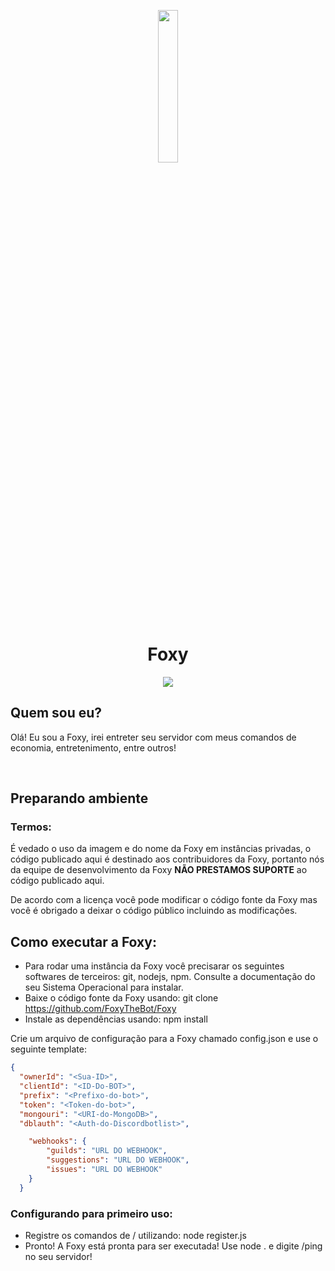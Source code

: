 <p align="center">
<img width="25%" src="https://foxywebsite.ml/assets/images/Foxy.png">
<br>
<h1 align="center">Foxy</h1>

 </p>
  <p align="center">
<a href="https://github.com/FoxyTheBot/blob/master/LICENSE"><img src="https://img.shields.io/badge/license-AGPL%20v3-blue.svg?style=for-the-badge&logo=gnu&labelColor=black"></a>
</p>

## Quem sou eu?
Olá! Eu sou a Foxy, irei entreter seu servidor com meus comandos de economia, entretenimento, entre outros!

<br>

## Preparando ambiente

### Termos:
É vedado o uso da imagem e do nome da Foxy em instâncias privadas, o código publicado aqui é destinado aos contribuidores da Foxy, portanto nós da equipe de desenvolvimento da Foxy <strong>NÃO PRESTAMOS SUPORTE</strong> ao código publicado aqui.

De acordo com a licença você pode modificar o código fonte da Foxy mas você é obrigado a deixar o código público incluindo as modificações.
<br>

## Como executar a Foxy:

- Para rodar uma instância da Foxy você precisarar os seguintes softwares de terceiros: git, nodejs, npm. Consulte a documentação do seu Sistema Operacional para instalar.
- Baixe o código fonte da Foxy usando: git clone https://github.com/FoxyTheBot/Foxy
- Instale as dependências usando: npm install


Crie um arquivo de configuração para a Foxy chamado config.json e use o seguinte template:

```json
{
  "ownerId": "<Sua-ID>",
  "clientId": "<ID-Do-BOT>",
  "prefix": "<Prefixo-do-bot>",
  "token": "<Token-do-bot>",
  "mongouri": "<URI-do-MongoDB>",
  "dblauth": "<Auth-do-Discordbotlist>",

    "webhooks": {
        "guilds": "URL DO WEBHOOK",
        "suggestions": "URL DO WEBHOOK",
        "issues": "URL DO WEBHOOK"
    }
  }
```

### Configurando para primeiro uso:
- Registre os comandos de / utilizando: node register.js
- Pronto! A Foxy está pronta para ser executada! Use node . e digite /ping no seu servidor!
